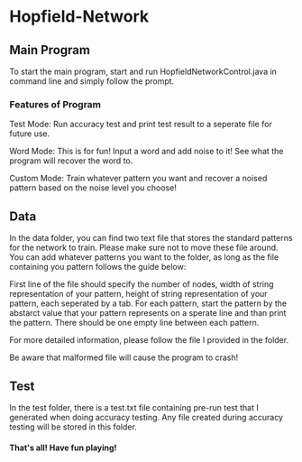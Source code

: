 # Hopfield-Network #

## Main Program ##
To start the main program, start and run HopfieldNetworkControl.java in command line and simply follow the prompt.
### Features of Program ###
Test Mode:
Run accuracy test and print test result to a seperate file for future use.

Word Mode:
This is for fun! Input a word and add noise to it! See what the program will recover the word to.

Custom Mode:
Train whatever pattern you want and recover a noised pattern based on the noise level you choose!
## Data ##
In the data folder, you can find two text file that stores the standard patterns for the network to train. Please make sure not to move these file around. You can add whatever patterns you want to the folder, as long as the file containing you pattern follows the guide below:

First line of the file should specify the number of nodes, width of string representation of your pattern, height of string representation of your pattern, each seperated by a tab. For each pattern, start the pattern by the abstarct value that your pattern represents on a sperate line and than print the pattern. There should be one empty line between each pattern. 

For more detailed information, please follow the file I provided in the folder.

Be aware that malformed file will cause the program to crash!
## Test ##
In the test folder, there is a test.txt file containing pre-run test that I generated when doing accuracy testing. Any file created during accuracy testing will be stored in this folder.

#### That's all! Have fun playing! ####
